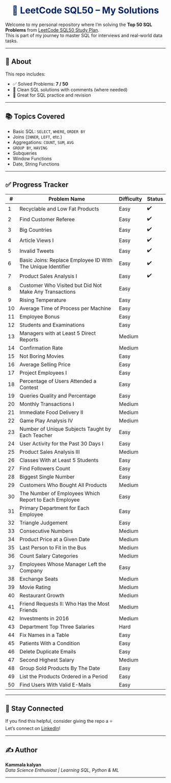 <h1 align="center" style="color:#002366;"><strong>📘 LeetCode SQL50 – My Solutions</strong></h1>

Welcome to my personal repository where I’m solving the **Top 50 SQL Problems** from [LeetCode SQL50 Study Plan](https://leetcode.com/study-plan/sql/).  
This is part of my journey to master SQL for interviews and real-world data tasks.

---

## 🎯 About

This repo includes:
- ✅ Solved Problems: **7 / 50**
- 📁 Clean SQL solutions with comments (where needed)
- 🧠 Great for SQL practice and revision

---

## 📚 Topics Covered

- Basic SQL: `SELECT`, `WHERE`, `ORDER BY`
- Joins (`INNER`, `LEFT`, etc.)
- Aggregations: `COUNT`, `SUM`, `AVG`
- `GROUP BY`, `HAVING`
- Subqueries
- Window Functions
- Date, String Functions

---

## ✅ Progress Tracker

| # | Problem Name | Difficulty | Status |
|---|--------------|------------|--------|
| 1 | Recyclable and Low Fat Products | Easy | ✔️ |
| 2 | Find Customer Referee | Easy | ✔️ |
| 3 | Big Countries | Easy | ✔️ |
| 4 | Article Views I | Easy | ✔️ |
| 5 | Invalid Tweets | Easy | ✔️ |
| 6 | Basic Joins: Replace Employee ID With The Unique Identifier | Easy | ✔️ |
| 7 | Product Sales Analysis I | Easy | ✔️ |
| 8 | Customer Who Visited but Did Not Make Any Transactions | Easy |   |
| 9 | Rising Temperature | Easy |   |
| 10 | Average Time of Process per Machine | Easy |   |
| 11 | Employee Bonus | Easy |   |
| 12 | Students and Examinations | Easy |   |
| 13 | Managers with at Least 5 Direct Reports | Medium |   |
| 14 | Confirmation Rate | Medium |   |
| 15 | Not Boring Movies | Easy |   |
| 16 | Average Selling Price | Easy |   |
| 17 | Project Employees I | Easy |   |
| 18 | Percentage of Users Attended a Contest | Easy |   |
| 19 | Queries Quality and Percentage | Easy |   |
| 20 | Monthly Transactions I | Medium |   |
| 21 | Immediate Food Delivery II | Medium |   |
| 22 | Game Play Analysis IV | Medium |   |
| 23 | Number of Unique Subjects Taught by Each Teacher | Easy |   |
| 24 | User Activity for the Past 30 Days I | Easy |   |
| 25 | Product Sales Analysis III | Medium |   |
| 26 | Classes With at Least 5 Students | Easy |   |
| 27 | Find Followers Count | Easy |   |
| 28 | Biggest Single Number | Easy |   |
| 29 | Customers Who Bought All Products | Medium |   |
| 30 | The Number of Employees Which Report to Each Employee | Easy |   |
| 31 | Primary Department for Each Employee | Easy |   |
| 32 | Triangle Judgement | Easy |   |
| 33 | Consecutive Numbers | Medium |   |
| 34 | Product Price at a Given Date | Medium |   |
| 35 | Last Person to Fit in the Bus | Medium |   |
| 36 | Count Salary Categories | Medium |   |
| 37 | Employees Whose Manager Left the Company | Easy |   |
| 38 | Exchange Seats | Medium |   |
| 39 | Movie Rating | Medium |   |
| 40 | Restaurant Growth | Medium |   |
| 41 | Friend Requests II: Who Has the Most Friends | Medium |   |
| 42 | Investments in 2016 | Medium |   |
| 43 | Department Top Three Salaries | Hard |   |
| 44 | Fix Names in a Table | Easy |   |
| 45 | Patients With a Condition | Easy |   |
| 46 | Delete Duplicate Emails | Easy |   |
| 47 | Second Highest Salary | Medium |   |
| 48 | Group Sold Products By The Date | Easy |   |
| 49 | List the Products Ordered in a Period | Easy |   |
| 50 | Find Users With Valid E-Mails | Easy |   |

---


## 🙌 Stay Connected

If you find this helpful, consider giving the repo a ⭐  
Let’s connect on [LinkedIn](https://www.linkedin.com/in/kammala-kalyan-a24909290/)!

---

## ✍️ Author

**Kammala kalyan**  
_Data Science Enthusiast | Learning SQL, Python & ML_

---
